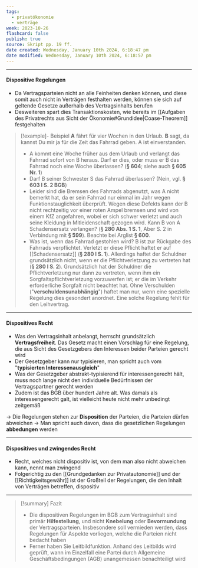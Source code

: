 ```yaml
---
tags:
  - privatökonomie
  - verträge
week: 2023-10-26
flashcard: false
publish: true
source: Skript pp. 19 ff.
date created: Wednesday, January 10th 2024, 6:18:47 pm
date modified: Wednesday, January 10th 2024, 6:18:57 pm
---
```

***
#### Dispositive Regelungen

- Da Vertragsparteien nicht an alle Feinheiten denken können, und diese somit auch nicht in Verträgen festhalten werden, können sie sich auf geltende Gesetze außerhalb des Vertragsinhalts berufen
- Desweiteren spart dies Transaktionskosten, wie bereits im [[Aufgaben des Privatrechts aus Sicht der Ökonomie#Grundidee|Coase-Theorem]] festgehalten

> [!example]- Beispiel 
> **A** fährt für vier Wochen in den Urlaub. **B** sagt, da kannst Du mir ja für die Zeit das Fahrrad geben. A ist einverstanden.
> - A kommt eine Woche früher aus dem Urlaub und verlangt das Fahrrad sofort von B heraus. Darf er dies, oder muss er B das Fahrrad noch eine Woche überlassen? (**§ 604**; siehe auch **§ 605 Nr. 1**)
> - Darf B seiner Schwester S das Fahrrad überlassen? (Nein, vgl. **§ 603 I S. 2 BGB**)
> - Leider sind die Bremsen des Fahrrads abgenutzt, was A nicht bemerkt hat, da er sein Fahrrad nur einmal im Jahr wegen Funktionstauglichkeit überprüft. Wegen diese Defekts kann der B nicht rechtzeitig vor einer roten Ampel bremsen und wird von einem KfZ angefahren, wobei er sich schwer verletzt und auch seine Kleidung in Mitleidenschaft gezogen wird. Kann B von A Schadensersatz verlangen? (**§ 280 Abs. 1 S. 1**, Aber S. 2 in Verbindung mit **§ 599**). Beachte bei Arglist **§ 600**.
> - Was ist, wenn das Fahrrad gestohlen wird? B ist zur Rückgabe des Fahrrads verpflichtet. Verletzt er diese Pflicht haftet er auf [[Schadensersatz]] (**§ 280 I S. 1**). Allerdings haftet der Schuldner grundsätzlich nicht, wenn er die Pflichtverletzung zu vertreten hat (**§ 280 I S. 2**). Grundsätzlich hat der Schuldner die Pflichtverletzung nur dann zu vertreten, wenn ihm ein Sorgfaltspflichtverletzung vorzuwerfen ist; er die im Verkehr erforderliche Sorgfalt nicht beachtet hat. Ohne Verschulden ("**verschuldensunabhängig**") haftet man nur, wenn eine spezielle Regelung dies gesondert anordnet. Eine solche Regelung fehlt für den Leihvertrag.

***
#### Dispositives Recht

- Was den Vertragsinhalt anbelangt, herrscht grundsätzlich **Vertragsfreiheit**. Das Gesetz macht einen Vorschlag für eine Regelung, die aus Sicht des Gesetzgebers den Interessen beider Parteien gerecht wird
- Der Gesetzgeber kann nur typisieren, man spricht auch vom "**typisierten Interessenausgleich**"
- Was der Gesetzgeber abstrakt-typisierend für interessengerecht hält, muss noch lange nicht den individuelle Bedürfnissen der Vertragspartner gerecht werden
- Zudem ist das BGB über hundert Jahre alt. Was damals als interessengerecht galt, ist vielleicht heute nicht mehr unbedingt zeitgemäß

$\longrightarrow$ Die Regelungen stehen zur **Disposition** der Parteien, die Parteien dürfen abweichen
$\longrightarrow$ Man spricht auch davon, dass die gesetzlichen Regelungen **abbedungen** werden

***
#### Dispositives und zwingendes Recht

- Recht, welches nicht dispositiv ist, von dem man also nicht abweichen kann, nennt man zwingend
- Folgerichtig zu den [[Grundgedanken zur Privatautonomie]] und der [[Richtigkeitsgewähr]] ist der Großteil der Regelungen, die den Inhalt von Verträgen betreffen, dispositiv

***

> [!summary] Fazit 
> - Die dispositiven Regelungen im BGB zum Vertragsinhalt sind primär **Hilfestellung**, und nicht **Knebelung** oder **Bevormundung** der Vertragsparteien. Insbesondere soll vermieden werden, dass Regelungen für Aspekte vorliegen, welche die Parteien nicht bedacht haben
> - Ferner haben Sie Leitbildfunktion. Anhand des Leitbilds wird geprüft, wann im Einzelfall eine Partei durch Allgemeine Geschäftsbedingungen (AGB) unangemessen benachteiligt wird
